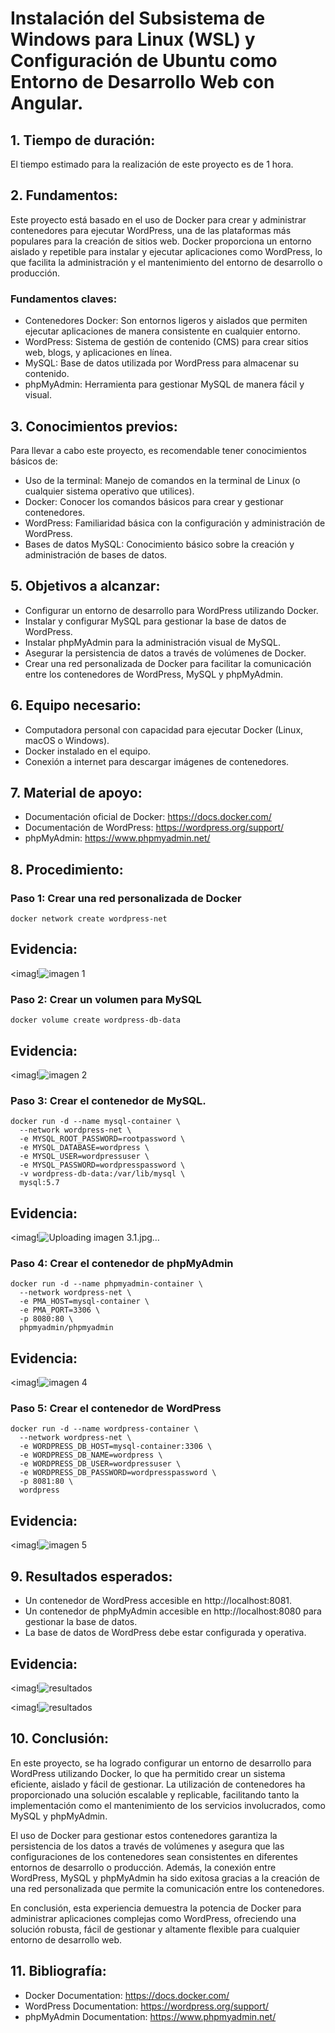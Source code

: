 # Instalación del Subsistema de Windows para Linux (WSL) y Configuración de Ubuntu como Entorno de Desarrollo Web con Angular.

## 1. Tiempo de duración:
  El tiempo estimado para la realización de este proyecto es de 1 hora.
## 2. Fundamentos:
Este proyecto está basado en el uso de Docker para crear y administrar contenedores para ejecutar WordPress, una de las plataformas más populares para la creación de sitios web. Docker proporciona un entorno aislado y repetible para instalar y ejecutar aplicaciones como WordPress, lo que facilita la administración y el mantenimiento del entorno de desarrollo o producción.

### Fundamentos claves:
- Contenedores Docker: Son entornos ligeros y aislados que permiten ejecutar aplicaciones de manera consistente en cualquier entorno.
- WordPress: Sistema de gestión de contenido (CMS) para crear sitios web, blogs, y aplicaciones en línea.
- MySQL: Base de datos utilizada por WordPress para almacenar su contenido.
- phpMyAdmin: Herramienta para gestionar MySQL de manera fácil y visual.
## 3. Conocimientos previos:
Para llevar a cabo este proyecto, es recomendable tener conocimientos básicos de:
- Uso de la terminal: Manejo de comandos en la terminal de Linux (o cualquier sistema operativo que utilices).
- Docker: Conocer los comandos básicos para crear y gestionar contenedores.
- WordPress: Familiaridad básica con la configuración y administración de WordPress.
- Bases de datos MySQL: Conocimiento básico sobre la creación y administración de bases de datos.
## 5. Objetivos a alcanzar:
- Configurar un entorno de desarrollo para WordPress utilizando Docker.
- Instalar y configurar MySQL para gestionar la base de datos de WordPress.
- Instalar phpMyAdmin para la administración visual de MySQL.
- Asegurar la persistencia de datos a través de volúmenes de Docker.
- Crear una red personalizada de Docker para facilitar la comunicación entre los contenedores de WordPress, MySQL y phpMyAdmin.
 ## 6. Equipo necesario:
- Computadora personal con capacidad para ejecutar Docker (Linux, macOS o Windows).
- Docker instalado en el equipo.
- Conexión a internet para descargar imágenes de contenedores.
 ## 7. Material de apoyo:
- Documentación oficial de Docker: https://docs.docker.com/
- Documentación de WordPress: https://wordpress.org/support/
- phpMyAdmin: https://www.phpmyadmin.net/
## 8. Procedimiento:
### Paso 1: Crear una red personalizada de Docker
```
docker network create wordpress-net
````
## Evidencia:
<imag!![imagen 1](https://github.com/user-attachments/assets/add83a98-e42e-4fcd-abcc-36b3ce1c4479)

### Paso 2: Crear un volumen para MySQL
```
docker volume create wordpress-db-data
````
## Evidencia:
<imag!![imagen 2](https://github.com/user-attachments/assets/919f21aa-fd1a-445c-baf0-1cc2453b05ba)

### Paso 3: Crear el contenedor de MySQL.
````
docker run -d --name mysql-container \
  --network wordpress-net \
  -e MYSQL_ROOT_PASSWORD=rootpassword \
  -e MYSQL_DATABASE=wordpress \
  -e MYSQL_USER=wordpressuser \
  -e MYSQL_PASSWORD=wordpresspassword \
  -v wordpress-db-data:/var/lib/mysql \
  mysql:5.7
````
## Evidencia:
<imag!![Uploading imagen 3.1.jpg…]()


### Paso 4: Crear el contenedor de phpMyAdmin
````
docker run -d --name phpmyadmin-container \
  --network wordpress-net \
  -e PMA_HOST=mysql-container \
  -e PMA_PORT=3306 \
  -p 8080:80 \
  phpmyadmin/phpmyadmin
````
## Evidencia:
<imag!![imagen 4](https://github.com/user-attachments/assets/fec6ab9c-35bb-430a-a058-5ba8bc53eb14)

### Paso 5: Crear el contenedor de WordPress
````
docker run -d --name wordpress-container \
  --network wordpress-net \
  -e WORDPRESS_DB_HOST=mysql-container:3306 \
  -e WORDPRESS_DB_NAME=wordpress \
  -e WORDPRESS_DB_USER=wordpressuser \
  -e WORDPRESS_DB_PASSWORD=wordpresspassword \
  -p 8081:80 \
  wordpress
````
## Evidencia:
<imag!![imagen 5](https://github.com/user-attachments/assets/3b592fdc-d83f-45a0-90da-2f59d9e97840)

## 9. Resultados esperados:
- Un contenedor de WordPress accesible en http://localhost:8081.
- Un contenedor de phpMyAdmin accesible en http://localhost:8080 para gestionar la base de datos.
- La base de datos de WordPress debe estar configurada y operativa.
## Evidencia:
<imag!![resultados ](https://github.com/user-attachments/assets/fa22012d-df65-4976-9573-fb5a648a65bc)

<imag!![resultados](https://github.com/user-attachments/assets/ded455b7-8cfe-4c8e-9412-837f71a28dbd)

## 10. Conclusión:
En este proyecto, se ha logrado configurar un entorno de desarrollo para WordPress utilizando Docker, lo que ha permitido crear un sistema eficiente, aislado y fácil de gestionar. La utilización de contenedores ha proporcionado una solución escalable y replicable, facilitando tanto la implementación como el mantenimiento de los servicios involucrados, como MySQL y phpMyAdmin.

El uso de Docker para gestionar estos contenedores garantiza la persistencia de los datos a través de volúmenes y asegura que las configuraciones de los contenedores sean consistentes en diferentes entornos de desarrollo o producción. Además, la conexión entre WordPress, MySQL y phpMyAdmin ha sido exitosa gracias a la creación de una red personalizada que permite la comunicación entre los contenedores.

En conclusión, esta experiencia demuestra la potencia de Docker para administrar aplicaciones complejas como WordPress, ofreciendo una solución robusta, fácil de gestionar y altamente flexible para cualquier entorno de desarrollo web.
  ## 11. Bibliografía:
  - Docker Documentation: https://docs.docker.com/
  - WordPress Documentation: https://wordpress.org/support/
  - phpMyAdmin Documentation: https://www.phpmyadmin.net/
